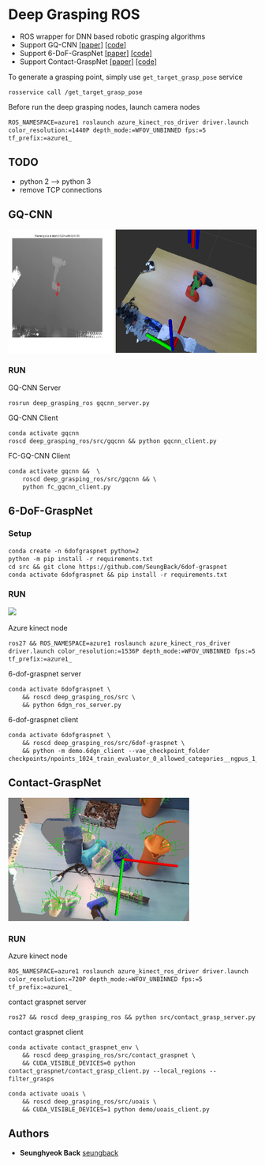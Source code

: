 
# Deep Grasping ROS

- ROS wrapper for DNN based robotic grasping algorithms
- Support GQ-CNN [[paper]](http://robotics.sciencemag.org/cgi/content/full/4/26/eaau4984?ijkey=IogH9u4mOL70s&keytype=ref&siteid=robotics) [[code]](https://github.com/BerkeleyAutomation/gqcnn)
- Support 6-DoF-GraspNet [[paper]](https://arxiv.org/abs/1905.10520) [[code]](https://github.com/NVlabs/6dof-graspnet)
- Support Contact-GraspNet [[paper]](https://arxiv.org/abs/2103.14127) [[code]](https://github.com/NVlabs/contact_graspnet)


To generate a grasping point, simply use `get_target_grasp_pose` service
```
rosservice call /get_target_grasp_pose
```

Before run the deep grasping nodes, launch camera nodes
```
ROS_NAMESPACE=azure1 roslaunch azure_kinect_ros_driver driver.launch color_resolution:=1440P depth_mode:=WFOV_UNBINNED fps:=5 tf_prefix:=azure1_
```

## TODO

- python 2 --> python 3
- remove TCP connections

## GQ-CNN

<img src="./imgs/gqcnn.png" height="250">


### RUN

GQ-CNN Server
```
rosrun deep_grasping_ros gqcnn_server.py
```

GQ-CNN Client
```
conda activate gqcnn
roscd deep_grasping_ros/src/gqcnn && python gqcnn_client.py
```

FC-GQ-CNN Client
```
conda activate gqcnn &&  \
    roscd deep_grasping_ros/src/gqcnn && \
    python fc_gqcnn_client.py
```



## 6-DoF-GraspNet



### Setup

```
conda create -n 6dofgraspnet python=2
python -m pip install -r requirements.txt
cd src && git clone https://github.com/SeungBack/6dof-graspnet
conda activate 6dofgraspnet && pip install -r requirements.txt
```

### RUN

<img src="./imgs/6dof_grasp.png" height="250">


Azure kinect node
```
ros27 && ROS_NAMESPACE=azure1 roslaunch azure_kinect_ros_driver driver.launch color_resolution:=1536P depth_mode:=WFOV_UNBINNED fps:=5 tf_prefix:=azure1_
```

6-dof-graspnet server
```
conda activate 6dofgraspnet \ 
    && roscd deep_grasping_ros/src \
    && python 6dgn_ros_server.py
```

6-dof-graspnet client
```
conda activate 6dofgraspnet \
    && roscd deep_grasping_ros/src/6dof-graspnet \
    && python -m demo.6dgn_client --vae_checkpoint_folder checkpoints/npoints_1024_train_evaluator_0_allowed_categories__ngpus_1_/
```



## Contact-GraspNet

<img src="./imgs/contact_grasp.png" height="250">

### RUN

Azure kinect node
```
ROS_NAMESPACE=azure1 roslaunch azure_kinect_ros_driver driver.launch color_resolution:=720P depth_mode:=WFOV_UNBINNED fps:=5 tf_prefix:=azure1_
```

contact graspnet server
```
ros27 && roscd deep_grasping_ros && python src/contact_grasp_server.py
```

contact graspnet client

```
conda activate contact_graspnet_env \
    && roscd deep_grasping_ros/src/contact_graspnet \
    && CUDA_VISIBLE_DEVICES=0 python contact_graspnet/contact_grasp_client.py --local_regions --filter_grasps
```

```
conda activate uoais \
    && roscd deep_grasping_ros/src/uoais \
    && CUDA_VISIBLE_DEVICES=1 python demo/uoais_client.py

```






## Authors
* **Seunghyeok Back** [seungback](https://github.com/SeungBack)